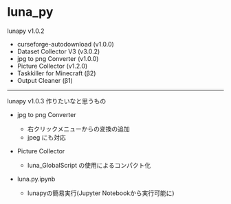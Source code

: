 # luna_py
lunapy v1.0.2
- curseforge-autodownload (v1.0.0)
- Dataset Collector V3 (v3.0.2)
- jpg to png Converter (v1.0.0)
- Picture Collector (v1.2.0)
- Taskkiller for Minecraft (β2)
- Output Cleaner (β1)

-----------

lunapy v1.0.3 作りたいなと思うもの
- jpg to png Converter
  - 右クリックメニューからの変換の追加
  - jpeg にも対応

- Picture Collector
  - luna_GlobalScript の使用によるコンパクト化

- luna.py.ipynb
  - lunapyの簡易実行(Jupyter Notebookから実行可能に)
  
